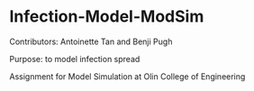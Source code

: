 # Infection-Model-ModSim
Contributors: Antoinette Tan and Benji Pugh

Purpose: to model infection spread

Assignment for Model Simulation at Olin College of Engineering
